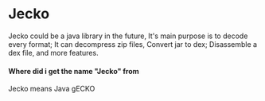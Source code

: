 # Jecko
Jecko could be a java library in the future, It's main purpose is to decode every format; It can decompress zip files, Convert jar to dex; Disassemble a dex file, and more features.

#### Where did i get the name "Jecko" from
Jecko means Java gECKO
